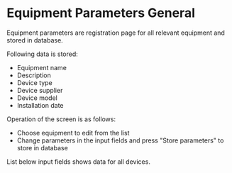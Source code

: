 # Equipment Parameters General

Equipment parameters are registration page for all relevant equipment and stored in database.

Following data is stored:

* Equipment name
* Description
* Device type
* Device supplier
* Device model
* Installation date

Operation of the screen is as follows:

* Choose equipment to edit from the list
* Change parameters in the input fields and press "Store parameters" to store in database

List below input fields shows data for all devices.
